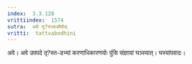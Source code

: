 ```yaml
---
index:  3.3.120
vrittiindex:  1574
sutra:  अवे तृ?रुआओर्घञ्
vritti:  tattvabodhini 
---
```


अवे। अवे उपपदे तृ?स्त-डभ्यां करणाधिकारणयोः पुंसि संज्ञायां घञ्स्यात्। घस्यांपवादः। 

